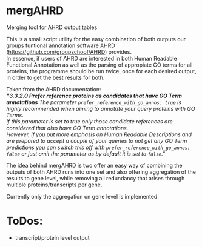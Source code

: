 # mergAHRD
Merging tool for AHRD output tables


This is a small script utility for the easy combination of both outputs our groups funtional annotation software AHRD (https://github.com/groupschoof/AHRD) provides.  
In essence, if users of AHRD are interested in both Human Readable Functional Annotation as well as the parsing of appropiate GO terms for all proteins, the programme should be run twice, once for each desired output, in order to get the best results for both.  
  
Taken from the AHRD documentation:  
***"3.3.2.0 Prefer reference proteins as candidates that have GO Term annotations**
The parameter `prefer_reference_with_go_annos: true` is highly recommended when aiming to annotate your query proteins with GO Terms.  
If this parameter is set to true only those candidate references are considered that also have GO Term annotations.  
However, if you put more emphasis on Human Readable Descriptions and are prepared to accept a couple of your queries to not get any GO Term predictions you can switch this off with `prefer_reference_with_go_annos: false` or just omit the parameter as by default it is set to `false`."*  
  
The idea behind mergAHRD is two offer an easy way of combining the outputs of both AHRD runs into one set and also offering aggregation of the results to gene level, while removing all redundancy that arises through multiple proteins/transcripts per gene.

Currently only the aggregation on gene level is implemented.  

# ToDos:
- transcript/protein level output 

